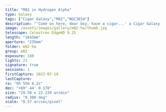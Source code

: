 ```yaml
---
title: "M82 in Hydrogen Alpha"
type: Galaxy
tags: ["Cigar Galaxy","M82","NGC3034"]
description: "'Come on here, dear boy, have a cigar...' a Cigar Galaxy, that is. M82 is in close proximity to M81 (Bode's Galaxy) and it's believed that gravitational interactions between the two created what is known as a 'starburst' that can be easily seen in the middle."
image: /assets/images/gallery/m82-ha/thumb.jpg
telescope: Celestron EdgeHD 9.25
length: "1645mm"
aperture: "235mm"
folder: m82-ha
group: m82
exposure: 180
lights: 23
signature: true
sessions: 1
firstCapture: 2022-07-19 
lastCapture:
ra: "9h 55m 6.2s"
dec: "+69° 44' 0.178"
size: "29.58 x 22.239 arcmin"
radius: "0.308 deg"
scale: "0.57 arcsec/pixel"
---
```

